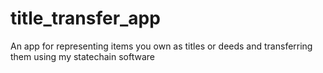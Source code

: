 # title_transfer_app
An app for representing items you own as titles or deeds and transferring them using my statechain software
